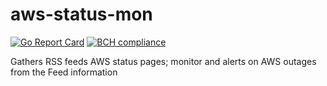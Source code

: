 # aws-status-mon

[![Go Report Card](https://goreportcard.com/badge/github.com/strongjz/aws-status-mon)](https://goreportcard.com/report/github.com/strongjz/aws-status-mon)
[![BCH compliance](https://bettercodehub.com/edge/badge/strongjz/aws-status-mon?branch=master)](https://bettercodehub.com/)


Gathers RSS feeds AWS status pages; monitor and alerts on AWS outages from the Feed information 


